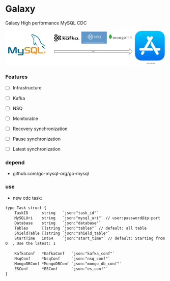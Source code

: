 # Galaxy
Galaxy High performance MySQL CDC

![](./doc/l1.png)

### Features
- [ ] Infrastructure
- [ ] Kafka
- [ ] NSQ
- [ ] Monitorable   
- [ ] Recovery synchronization
- [ ] Pause synchronization
- [ ] Latest synchronization


### depend
- github.com/go-mysql-org/go-mysql

### use
- new cdc task:
``` 
type Task struct {
	TaskID      string   `json:"task_id"`
	MySQLUri    string   `json:"mysql_uri"` // user:password@ip:port
	Database    string   `json:"database"`
	Tables      []string `json:"tables"` // default: all table
	ShieldTable []string `json:"shield_table"`
	StartTime   int64    `json:"start_time"` // default: Starting from 0  , Use the latest: 1

	KafkaConf   *KafkaConf   `json:"kafka_conf"`
	NsqConf     *NsqConf     `json:"nsq_conf"`
	MongoDBConf *MongoDBConf `json:"mongo_db_conf"`
	ESConf      *ESConf      `json:"es_conf"`
}
```